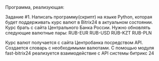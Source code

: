 Программа, реализующая:

Задание #1.
Написать программу(скрипт) на языке Python, которая будет поддерживать курс валют в Bitrix24 в актуальном состоянии.
Курс брать с сайта Центрального Банка России.
Нужно обновлять следующие валютные пары:
RUB-EUR
RUB-USD
RUB-KZT
RUB-PLN

Курс валют получается с сайта Центробанка посредством API.
Создается словарь с необходимыми валютами.
С помощью модуля fast-bitrix24 реализуется взаимодействие с API системы битрикс 24
